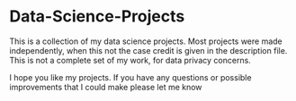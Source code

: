 # Data-Science-Projects
This is a collection of my data science projects. Most projects were made independently, when this not the case credit is given in the description file. 
This is not a complete set of my work, for data privacy concerns. 

I hope you like my projects. If you have any questions or possible improvements that I could make please let me know 
